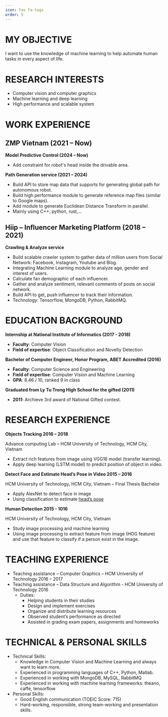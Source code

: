 ```yaml
---
icon: fas fa-tags
order: 5
---
```


# MY OBJECTIVE

I want to use the knowledge of machine learning to help automate human tasks in every aspect of life.

# RESEARCH INTERESTS

- Computer vision and computer graphics
- Machine learning and deep learning
- High performance and scalable system

# WORK EXPERIENCE

## ZMP Vietnam (2021 – Now)

**Model Predictive Control (2024 – Now)**
- Add constraint for robot's head inside the drivable area.

**Path Generation service (2021 – 2024)**
- Build API to store map data that supports for generating global path for autonomous robot.
- Build high performance module to generate reference map files (similar to Google maps).
- Add module to generate Euclidean Distance Transform in parallel.
- Mainly using C++, python, rust,...

## Hiip – Influencer Marketing Platform (2018 – 2021)

**Crawling & Analyze service**
- Build scalable crawler system to gather data of million users from Social Network: Facebook, Instagram, Youtube and Blog.
- Integrating Machine Learning module to analyze age, gender and interest of users.
- Calculate fan demographic of each influencer.
- Gather and analyze sentiment, relevant comments of posts on social network.
- Build API to get, push influencer to track their information.
- Technology: Tensorflow, MongoDB, Python, RabbitMQ.

# EDUCATION BACKGROUND

**Internship at National Institute of Informatics (2017 - 2018)**
- **Faculty**: Computer Vision
- **Field of expertise**: Object Classification and Novelty Detection

**Bachelor of Computer Engineer, Honor Program, ABET Accredited (2016)**
- **Faculty**: Computer Science and Engineering
- **Field of expertise**: Computer Vision and Machine Learning
- **GPA**: 8.46 / 10, ranked 9 in class

**Graduated from Ly Tu Trong High School for the gifted (2011)**
- **2011**: Archieve 3rd award of National Gifted contest.

# RESEARCH EXPERIENCE

**Objects Tracking 2016 – 2018**

Advance computing Lab – HCM University of Technology, HCM City, Vietnam

- Extract rich features from image using VGG16 model (transfer learning).
- Apply deep learning (LSTM model) to predict position of object in video.

**Detect Face and Estimate Head’s Pose in Video 2015 – 2016**

HCM University of Technology, HCM City, Vietnam – Final Thesis Bachelor

- Apply AlexNet to detect face in image
- Using classification to estimate [head’s pose](https://www.youtube.com/watch?v=sF17r2FJbhM)

**Human Detection 2015 - 1016**

HCM University of Technology, HCM City, Vietnam

- Study image processing and machine learning
- Using image processing to extract feature from image (HOG feature) and use that feature to
classify if a person exist in the image.

# TEACHING EXPERIENCE

- Teaching assistance – Computer Graphics – HCM University of Technology 2016 – 2017
- Teaching assistance – Data Structure and Algorithm - HCM University of Technology 2016
  - Duties:
    - Helping students in their studies
    - Design and implement exercises
    - Organize and distribute learning resources
    - Observed student’s performance as directed
    - Assisted in grading exam papers, assignments and homeworks

# TECHNICAL & PERSONAL SKILLS

- Technical Skills:
  - Knowledge in Computer Vision and Machine Learning and always want to learn more.
  - Experienced in programming languages of C++, Python, Matlab.
  - Experienced in working with MongoDB, MySQL, RabbitMQ
  - Experienced in working with machine learning frameworks: theano, caffe, tensorflow
- Personal Skills:
  - Good English communication (TOEIC Score: 715)
  - Hard-working, responsible, strong team-working and presentation skills.
